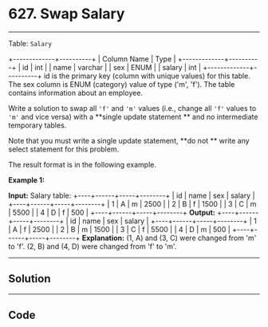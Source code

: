 # 627. Swap Salary

---

Table: `Salary`


+-------------+----------+
| Column Name | Type     |
+-------------+----------+
| id          | int      |
| name        | varchar  |
| sex         | ENUM     |
| salary      | int      |
+-------------+----------+
id is the primary key (column with unique values) for this table.
The sex column is ENUM (category) value of type ('m', 'f').
The table contains information about an employee.


 

Write a solution to swap all `'f'` and `'m'` values (i.e., change all `'f'` values to `'m'` and vice versa) with a **single update statement ** and no intermediate temporary tables.

Note that you must write a single update statement, **do not ** write any select statement for this problem.

The result format is in the following example.

 

**Example 1:**


**Input:** 
Salary table:
+----+------+-----+--------+
| id | name | sex | salary |
+----+------+-----+--------+
| 1  | A    | m   | 2500   |
| 2  | B    | f   | 1500   |
| 3  | C    | m   | 5500   |
| 4  | D    | f   | 500    |
+----+------+-----+--------+
**Output:** 
+----+------+-----+--------+
| id | name | sex | salary |
+----+------+-----+--------+
| 1  | A    | f   | 2500   |
| 2  | B    | m   | 1500   |
| 3  | C    | f   | 5500   |
| 4  | D    | m   | 500    |
+----+------+-----+--------+
**Explanation:** 
(1, A) and (3, C) were changed from 'm' to 'f'.
(2, B) and (4, D) were changed from 'f' to 'm'.

---

## Solution



---

## Code
```python


```